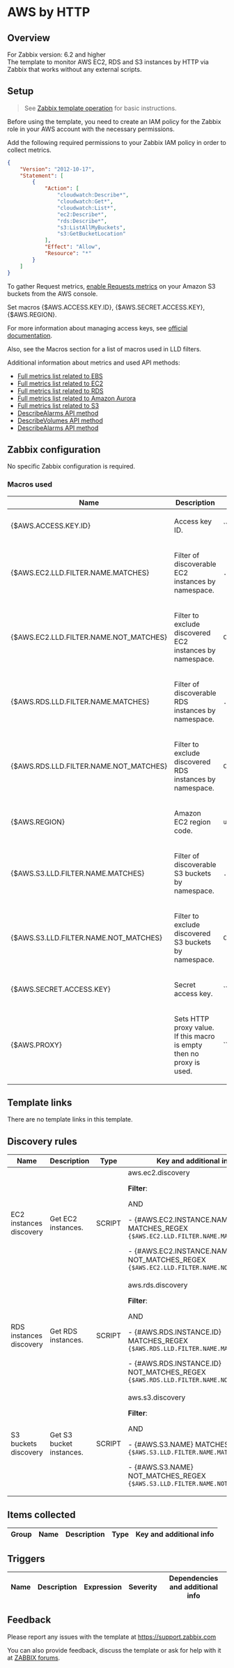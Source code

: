 
# AWS by HTTP

## Overview

For Zabbix version: 6.2 and higher  
The template to monitor AWS EC2, RDS and S3 instances by HTTP via Zabbix that works without any external scripts.


## Setup

> See [Zabbix template operation](https://www.zabbix.com/documentation/6.2/manual/config/templates_out_of_the_box/http) for basic instructions.

Before using the template, you need to create an IAM policy for the Zabbix role in your AWS account with the necessary permissions.  

Add the following required permissions to your Zabbix IAM policy in order to collect metrics.  
```json
{
    "Version": "2012-10-17",
    "Statement": [
        {
            "Action": [
                "cloudwatch:Describe*",
                "cloudwatch:Get*",
                "cloudwatch:List*",
                "ec2:Describe*",
                "rds:Describe*",
                "s3:ListAllMyBuckets",
                "s3:GetBucketLocation"
            ],
            "Effect": "Allow",
            "Resource": "*"
        }
    ]
}
  ```

To gather Request metrics, [enable Requests metrics](https://docs.aws.amazon.com/AmazonS3/latest/userguide/cloudwatch-monitoring.html) on your Amazon S3 buckets from the AWS console.

Set macros {$AWS.ACCESS.KEY.ID}, {$AWS.SECRET.ACCESS.KEY}, {$AWS.REGION}.

For more information about managing access keys, see [official documentation](https://docs.aws.amazon.com/general/latest/gr/aws-sec-cred-types.html#access-keys-and-secret-access-keys).

Also, see the Macros section for a list of macros used in LLD filters.

Additional information about metrics and used API methods:
* [Full metrics list related to EBS](https://docs.aws.amazon.com/AWSEC2/latest/UserGuide/using_cloudwatch_ebs.html)
* [Full metrics list related to EC2](https://docs.aws.amazon.com/AWSEC2/latest/UserGuide/viewing_metrics_with_cloudwatch.html)
* [Full metrics list related to RDS](https://docs.aws.amazon.com/AmazonRDS/latest/UserGuide/rds-metrics.html)
* [Full metrics list related to Amazon Aurora](https://docs.aws.amazon.com/AmazonRDS/latest/AuroraUserGuide/Aurora.AuroraMySQL.Monitoring.Metrics.html#Aurora.AuroraMySQL.Monitoring.Metrics.instances)
* [Full metrics list related to S3](https://docs.aws.amazon.com/AmazonS3/latest/userguide/metrics-dimensions.html)
* [DescribeAlarms API method](https://docs.aws.amazon.com/AmazonCloudWatch/latest/APIReference/API_DescribeAlarms.html)
* [DescribeVolumes API method](https://docs.aws.amazon.com/AWSEC2/latest/APIReference/API_DescribeVolumes.html)
* [DescribeAlarms API method](https://docs.aws.amazon.com/AmazonCloudWatch/latest/APIReference/API_DescribeAlarms.html)


## Zabbix configuration

No specific Zabbix configuration is required.

### Macros used

|Name|Description|Default|
|----|-----------|-------|
|{$AWS.ACCESS.KEY.ID} |<p>Access key ID.</p> |`` |
|{$AWS.EC2.LLD.FILTER.NAME.MATCHES} |<p>Filter of discoverable EC2 instances by namespace.</p> |`.*` |
|{$AWS.EC2.LLD.FILTER.NAME.NOT_MATCHES} |<p>Filter to exclude discovered EC2 instances by namespace.</p> |`CHANGE_IF_NEEDED` |
|{$AWS.RDS.LLD.FILTER.NAME.MATCHES} |<p>Filter of discoverable RDS instances by namespace.</p> |`.*` |
|{$AWS.RDS.LLD.FILTER.NAME.NOT_MATCHES} |<p>Filter to exclude discovered RDS instances by namespace.</p> |`CHANGE_IF_NEEDED` |
|{$AWS.REGION} |<p>Amazon EC2 region code.</p> |`us-west-1` |
|{$AWS.S3.LLD.FILTER.NAME.MATCHES} |<p>Filter of discoverable S3 buckets by namespace.</p> |`.*` |
|{$AWS.S3.LLD.FILTER.NAME.NOT_MATCHES} |<p>Filter to exclude discovered S3 buckets by namespace.</p> |`CHANGE_IF_NEEDED` |
|{$AWS.SECRET.ACCESS.KEY} |<p>Secret access key.</p> |`` |
|{$AWS.PROXY} |<p>Sets HTTP proxy value. If this macro is empty then no proxy is used.</p> |`` |

## Template links

There are no template links in this template.

## Discovery rules

|Name|Description|Type|Key and additional info|
|----|-----------|----|----|
|EC2 instances discovery |<p>Get EC2 instances.</p> |SCRIPT |aws.ec2.discovery<p>**Filter**:</p>AND <p>- {#AWS.EC2.INSTANCE.NAME} MATCHES_REGEX `{$AWS.EC2.LLD.FILTER.NAME.MATCHES}`</p><p>- {#AWS.EC2.INSTANCE.NAME} NOT_MATCHES_REGEX `{$AWS.EC2.LLD.FILTER.NAME.NOT_MATCHES}`</p> |
|RDS instances discovery |<p>Get RDS instances.</p> |SCRIPT |aws.rds.discovery<p>**Filter**:</p>AND <p>- {#AWS.RDS.INSTANCE.ID} MATCHES_REGEX `{$AWS.RDS.LLD.FILTER.NAME.MATCHES}`</p><p>- {#AWS.RDS.INSTANCE.ID} NOT_MATCHES_REGEX `{$AWS.RDS.LLD.FILTER.NAME.NOT_MATCHES}`</p> |
|S3 buckets discovery |<p>Get S3 bucket instances.</p> |SCRIPT |aws.s3.discovery<p>**Filter**:</p>AND <p>- {#AWS.S3.NAME} MATCHES_REGEX `{$AWS.S3.LLD.FILTER.NAME.MATCHES}`</p><p>- {#AWS.S3.NAME} NOT_MATCHES_REGEX `{$AWS.S3.LLD.FILTER.NAME.NOT_MATCHES}`</p> |

## Items collected

|Group|Name|Description|Type|Key and additional info|
|-----|----|-----------|----|---------------------|

## Triggers

|Name|Description|Expression|Severity|Dependencies and additional info|
|----|-----------|----|----|----|

## Feedback

Please report any issues with the template at https://support.zabbix.com

You can also provide feedback, discuss the template or ask for help with it at [ZABBIX forums](https://www.zabbix.com/forum/zabbix-suggestions-and-feedback).

